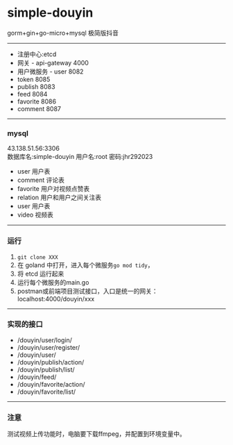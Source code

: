 # simple-douyin
gorm+gin+go-micro+mysql 极简版抖音

---
* 注册中心:etcd
* 网关 - api-gateway 4000
* 用户微服务 - user 8082
* token 8085
* publish 8083
* feed 8084
* favorite 8086
* comment 8087
---
### mysql 
43.138.51.56:3306  
数据库名:simple-douyin 
用户名:root 
密码:jhr292023 

* user 用户表
* comment 评论表
* favorite 用户对视频点赞表
* relation 用户和用户之间关注表
* user 用户表
* video 视频表

---
### 运行
1. `git clone XXX`
2. 在 goland 中打开，进入每个微服务`go mod tidy`，
3. 将 etcd 运行起来
4. 运行每个微服务的main.go
5. postman或前端项目测试接口，入口是统一的网关：localhost:4000/douyin/xxx
---
### 实现的接口
* /douyin/user/login/
* /douyin/user/register/
* /douyin/user/
* /douyin/publish/action/
* /douyin/publish/list/
* /douyin/feed/
* /douyin/favorite/action/
* /douyin/favorite/list/
---
### 注意
测试视频上传功能时，电脑要下载ffmpeg，并配置到环境变量中。
